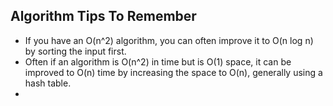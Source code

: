 
## Algorithm Tips To Remember

- If you have an O(n^2) algorithm, you can often improve it to O(n log n) by sorting the input first.
- Often if an algorithm is O(n^2) in time but is O(1) space, it can be improved to O(n) time by increasing the space to O(n), generally using a hash table.
- 